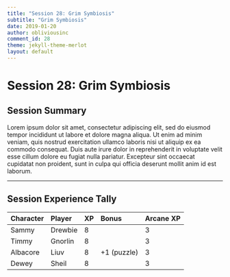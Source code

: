 ```yaml
---
title: "Session 28: Grim Symbiosis"
subtitle: "Grim Symbiosis"
date: 2019-01-20
author: obliviousinc
comment_id: 28
theme: jekyll-theme-merlot
layout: default
---
```


# Session 28: Grim Symbiosis

## Session Summary

Lorem ipsum dolor sit amet, consectetur adipiscing elit, sed do eiusmod tempor incididunt ut labore et dolore magna aliqua. Ut enim ad minim veniam, quis nostrud exercitation ullamco laboris nisi ut aliquip ex ea commodo consequat. Duis aute irure dolor in reprehenderit in voluptate velit esse cillum dolore eu fugiat nulla pariatur. Excepteur sint occaecat cupidatat non proident, sunt in culpa qui officia deserunt mollit anim id est laborum.

* * *

## Session Experience Tally

| Character | Player  | XP  | Bonus       | Arcane XP |
|:--------- |:------- |:--- |:----------- |:--------- |
| Sammy     | Drewbie | 8   |             | 3         |
| Timmy     | Gnorlin | 8   |             | 3         |
| Albacore  | Liuv    | 8   | +1 (puzzle) | 3         |
| Dewey     | Sheil   | 8   |             | 3         |
